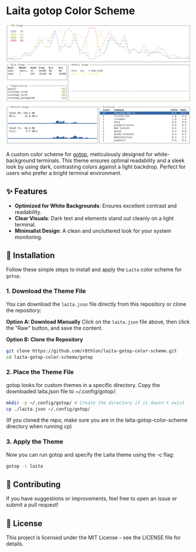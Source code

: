 # Laita gotop Color Scheme

![Screenshot of gotop with Laita theme (Optional - You'll add this later)](./gotop/laita-preview.png)

A custom color scheme for [gotop](https://github.com/cjbassi/gotop), meticulously designed for white-background terminals. This theme ensures optimal readability and a sleek look by using dark, contrasting colors against a light backdrop. Perfect for users who prefer a bright terminal environment.

## ✨ Features

* **Optimized for White Backgrounds**: Ensures excellent contrast and readability.
* **Clear Visuals**: Dark text and elements stand out cleanly on a light terminal.
* **Minimalist Design**: A clean and uncluttered look for your system monitoring.

## 🚀 Installation

Follow these simple steps to install and apply the `Laita` color scheme for `gotop`.

### 1. Download the Theme File

You can download the `laita.json` file directly from this repository or clone the repository:

**Option A: Download Manually**
Click on the `laita.json` file above, then click the "Raw" button, and save the content.

**Option B: Clone the Repository**
```bash
git clone https://github.com/r8thlon/laita-gotop-color-scheme.git
cd laita-gotop-color-scheme/gotop
```

### 2. Place the Theme File

gotop looks for custom themes in a specific directory. Copy the downloaded laita.json file to ~/.config/gotop/:

```bash
mkdir -p ~/.config/gotop/ # Create the directory if it doesn't exist
cp ./laita.json ~/.config/gotop/
```
(If you cloned the repo, make sure you are in the laita-gotop-color-scheme directory when running cp)

### 3. Apply the Theme

Now you can run gotop and specify the Laita theme using the -c flag:

```bash
gotop -c laita
```

## 🤝 Contributing

If you have suggestions or improvements, feel free to open an issue or submit a pull request!

## 📄 License

This project is licensed under the MIT License - see the LICENSE file for details.

